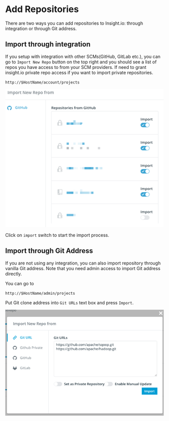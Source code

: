 # Add Repositories

There are two ways you can add repositories to Insight.io: through integration or through Git address.

## Import through integration
If you setup with integration with other SCMs(GitHub, GitLab etc.), you can go to `Import New Repo` button on the top right and you should see a list of repos you have access to from your SCM providers. If need to grant insight.io private repo access if you want to import private repositories.

```
http://$HostName/account/projects
```
![image](../images/import_from_github.png)


Click on `import` switch to start the import process.

## Import through Git Address

If you are not using any integration, you can also import repository through vanilla Git address. Note that you need admin access to import Git address directly.

You can go to

```
http://$HostName/admin/projects
```

Put Git clone address into `Git URLs` text box and press `Import`. 

![image](../images/import_projects.png)
